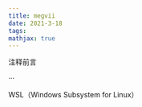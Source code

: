 ```yaml
---
title: megvii
date: 2021-3-18
tags:
mathjax: true
---
```




注释前言

···

<!-- more -->

WSL（Windows Subsystem for Linux）









































































